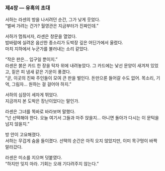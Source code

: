 ### 제4장 — 유혹의 초대

서하는 라센의 방을 나서려던 순간, 그가 낮게 웃었다.  
“벌써 가려는 건가? 월영관은 지금부터가 진짜인데.”

서하가 멈춰서자, 라센은 창문을 열었다.  
밤바람에 실려온 음산한 종소리가 도박장 깊은 어딘가에서 울렸다.  
마치 지하에서 누군가를 불러내는 소리 같았다.

“작은 판은… 입구일 뿐이지.”  
라센은 붉은 카드 한 장을 탁자 위에 내려놓았다. 그 카드에는 낯선 문양이 새겨져 있었고, 짙은 피 냄새 같은 기운이 풍겼다.  
“곧, 이곳의 진짜 주인들이 모여 큰 판을 벌인다. 돈만으론 들어갈 수도 없어. 목소리, 기억, 그림자… 원하는 걸 걸어야 하지.”

서하의 심장이 세차게 뛰었다.  
지금까지 본 도박은 장난이었다는 말인가.  

라센은 그녀를 똑바로 바라보며 말했다.  
“넌 선택해야 한다. 오늘 여기서 그들과 마주 앉을지… 아니면 돌아가 다시는 이 문턱을 넘지 않을지.”

방 안이 고요해졌다.  
서하는 무겁게 숨을 들이켰다. 선택의 순간은 아직 오지 않았지만, 이미 목구멍이 바짝 말라갔다.  

라센은 미소를 지으며 덧붙였다.  
“하지만 잊지 마라. 기회는 오래 기다려주지 않는다.”
